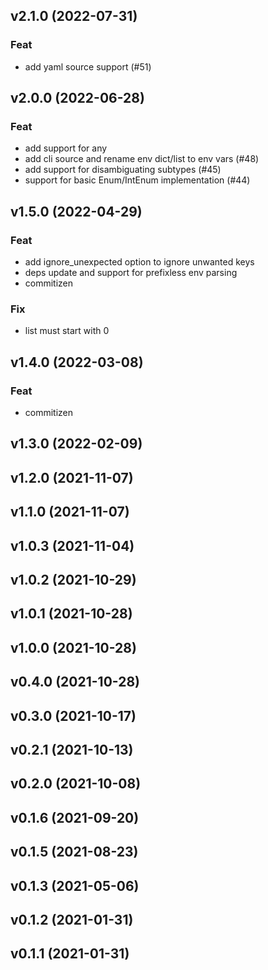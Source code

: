 ## v2.1.0 (2022-07-31)

### Feat

- add yaml source support (#51)

## v2.0.0 (2022-06-28)

### Feat

- add support for any
- add cli source and rename env dict/list to env vars (#48)
- add support for disambiguating subtypes  (#45)
- support for basic Enum/IntEnum implementation (#44)

## v1.5.0 (2022-04-29)

### Feat

- add ignore_unexpected option to ignore unwanted keys
- deps update and support for prefixless env parsing
- commitizen

### Fix

- list must start with 0

## v1.4.0 (2022-03-08)

### Feat

- commitizen

## v1.3.0 (2022-02-09)

## v1.2.0 (2021-11-07)

## v1.1.0 (2021-11-07)

## v1.0.3 (2021-11-04)

## v1.0.2 (2021-10-29)

## v1.0.1 (2021-10-28)

## v1.0.0 (2021-10-28)

## v0.4.0 (2021-10-28)

## v0.3.0 (2021-10-17)

## v0.2.1 (2021-10-13)

## v0.2.0 (2021-10-08)

## v0.1.6 (2021-09-20)

## v0.1.5 (2021-08-23)

## v0.1.3 (2021-05-06)

## v0.1.2 (2021-01-31)

## v0.1.1 (2021-01-31)
